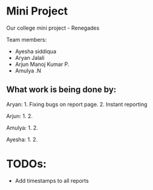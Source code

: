 # Mini Project

Our college mini project - Renegades

Team members:
  - Ayesha siddiqua
  - Aryan Jalali
  - Arjun Manoj Kumar P.
  - Amulya .N

## What work is being done by:
  Aryan:
    1. Fixing bugs on report page.
    2. Instant reporting
    
  Arjun:
    1. 
    2. 
    
  Amulya:
    1.
    2.
    
  Ayesha:
    1.
    2.
    
##
# TODOs:
  - Add timestamps to all reports
